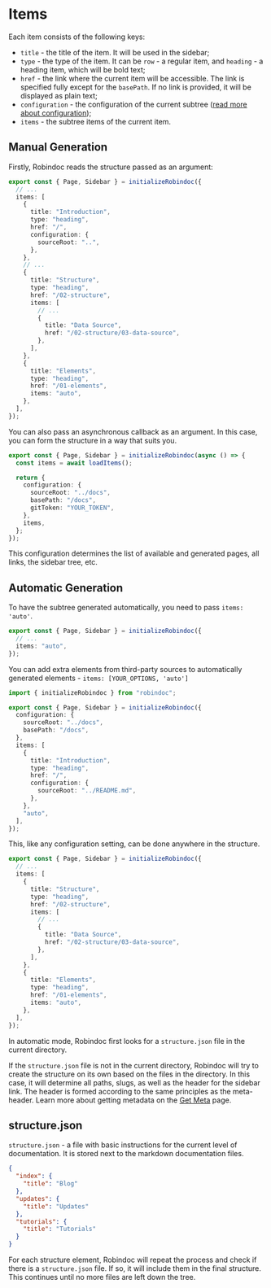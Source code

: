 # Items

Each item consists of the following keys:

- `title` - the title of the item. It will be used in the sidebar;
- `type` - the type of the item. It can be `row` - a regular item, and `heading` - a heading item, which will be bold text;
- `href` - the link where the current item will be accessible. The link is specified fully except for the `basePath`. If no link is provided, it will be displayed as plain text;
- `configuration` - the configuration of the current subtree ([read more about configuration](./01-configuration.md));
- `items` - the subtree items of the current item.

## Manual Generation

Firstly, Robindoc reads the structure passed as an argument:

```ts filename="app/docs/robindoc.ts" switcher tab="TypeScript" clone="js|JavaScript|app/docs/robindoc.js"
export const { Page, Sidebar } = initializeRobindoc({
  // ...
  items: [
    {
      title: "Introduction",
      type: "heading",
      href: "/",
      configuration: {
        sourceRoot: "..",
      },
    },
    // ...
    {
      title: "Structure",
      type: "heading",
      href: "/02-structure",
      items: [
        // ...
        {
          title: "Data Source",
          href: "/02-structure/03-data-source",
        },
      ],
    },
    {
      title: "Elements",
      type: "heading",
      href: "/01-elements",
      items: "auto",
    },
  ],
});
```

You can also pass an asynchronous callback as an argument. In this case, you can form the structure in a way that suits you.

```ts filename="app/docs/robindoc.ts" switcher tab="TypeScript" clone="js|JavaScript|app/docs/robindoc.js"
export const { Page, Sidebar } = initializeRobindoc(async () => {
  const items = await loadItems();

  return {
    configuration: {
      sourceRoot: "../docs",
      basePath: "/docs",
      gitToken: "YOUR_TOKEN",
    },
    items,
  };
});
```

This configuration determines the list of available and generated pages, all links, the sidebar tree, etc.

## Automatic Generation

To have the subtree generated automatically, you need to pass `items: 'auto'`.

```ts filename="app/docs/robindoc.ts" switcher tab="TypeScript" clone="js|JavaScript|app/docs/robindoc.js"
export const { Page, Sidebar } = initializeRobindoc({
  // ...
  items: "auto",
});
```

You can add extra elements from third-party sources to automatically generated elements - `items: [YOUR_OPTIONS, 'auto']`

```ts filename="app/docs/robindoc.ts" switcher tab="TypeScript" clone="js|JavaScript|app/docs/robindoc.js"
import { initializeRobindoc } from "robindoc";

export const { Page, Sidebar } = initializeRobindoc({
  configuration: {
    sourceRoot: "../docs",
    basePath: "/docs",
  },
  items: [
    {
      title: "Introduction",
      type: "heading",
      href: "/",
      configuration: {
        sourceRoot: "../README.md",
      },
    },
    "auto",
  ],
});
```

This, like any configuration setting, can be done anywhere in the structure.

```ts filename="app/docs/robindoc.ts" switcher tab="TypeScript" clone="js|JavaScript|app/docs/robindoc.js"
export const { Page, Sidebar } = initializeRobindoc({
  // ...
  items: [
    {
      title: "Structure",
      type: "heading",
      href: "/02-structure",
      items: [
        // ...
        {
          title: "Data Source",
          href: "/02-structure/03-data-source",
        },
      ],
    },
    {
      title: "Elements",
      type: "heading",
      href: "/01-elements",
      items: "auto",
    },
  ],
});
```

In automatic mode, Robindoc first looks for a `structure.json` file in the current directory.

If the `structure.json` file is not in the current directory, Robindoc will try to create the structure on its own based on the files in the directory. In this case, it will determine all paths, slugs, as well as the header for the sidebar link. The header is formed according to the same principles as the meta-header. Learn more about getting metadata on the [Get Meta](../03-customization/02-tools/get-meta.md) page.

## structure.json

`structure.json` - a file with basic instructions for the current level of documentation. It is stored next to the markdown documentation files.

```json filename="files/blog/02-structure.json"
{
  "index": {
    "title": "Blog"
  },
  "updates": {
    "title": "Updates"
  },
  "tutorials": {
    "title": "Tutorials"
  }
}
```

For each structure element, Robindoc will repeat the process and check if there is a `structure.json` file. If so, it will include them in the final structure. This continues until no more files are left down the tree.
